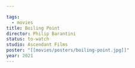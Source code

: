 ```yaml
---

tags:
  - movies
title: Boiling Point
director: Philip Barantini
status: to-watch
studio: Ascendant Films
poster: "[[movies/posters/boiling-point.jpg]]"
year: 2021
---
```

